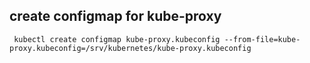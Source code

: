 ## create configmap for kube-proxy
```
 kubectl create configmap kube-proxy.kubeconfig --from-file=kube-proxy.kubeconfig=/srv/kubernetes/kube-proxy.kubeconfig
 ```